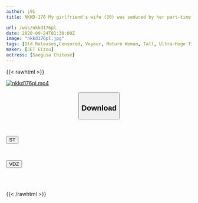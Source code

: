 ```yaml
---
author: j91
title: NKKD-176 My girlfriend's wife (30) was seduced by her part-time job (20)... → I'm sorry, so please release the AV as is. (NKKD-176)

url: /was/nkkd176pl
date: 2020-09-24T01:30:00Z
image: "nkkd176pl.jpg"
tags: [Old Releases,Censored, Voyeur, Mature Woman, Tall, Ultra-Huge Tits, Huge Butt	]
maker: [JET Eizou]
actress: [Saegusa Chitose]
---
```



{{< rawhtml >}}

<div class="video" data-videoid="9XOl9G8kYmhaJGk">
    <a href="javascript:;">
        <img src="/was/nkkd176pl/nkkd176pl.jpg" width="WIDTH" height="HEIGHT" alt="nkkd176pl.mp4" loading="lazy">
    </a>
</div>

<script type="text/javascript" src="https://j91.asia/asset/on-demand-st.js"></script>

<br>
  <link rel="stylesheet" href="https://j91.asia/asset/bs5.css">
  
  <center>
  <button class="btn btn-primary" type="button" data-bs-toggle="collapse" data-bs-target=".multi-collapse" aria-expanded="false" aria-controls="multiCollapseExample1 multiCollapseExample2"><h2>Download</h2></button></center>
</p>
<div class="row">
  <div class="col">
    <div class="collapse multi-collapse" id="multiCollapseExample1">
      <div class="card card-body">
	      	      <br>
<div class="buttons">  
<p><a href="https://streamtape.to/v/9XOl9G8kYmhaJGk" target="_blank"><button class="btn-hover color-3"><i class="fa fa-download"></i> ST</button></a></p></div>
    </div>
  </div>
</div>
  <div class="col">
    <div class="collapse multi-collapse" id="multiCollapseExample2">
      <div class="card card-body">
	      <br>
<div class="buttons">
<p><a href="https://vidoza.net/rzip23v6d3iu" target="_blank"><button class="btn-hover color-1"><i class="fa fa-download"></i> VDZ</button></a></p></div>
<br><br>
      </div>
    </div>
  </div>
</div>

{{< /rawhtml >}}